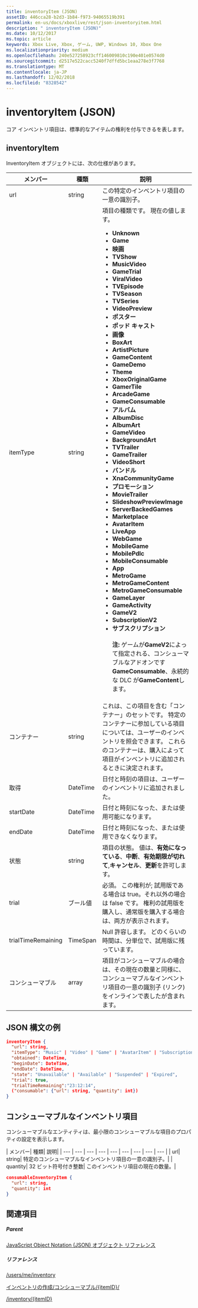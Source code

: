 ```yaml
---
title: inventoryItem (JSON)
assetID: 446cca28-b2d3-1b84-f973-94065519b391
permalink: en-us/docs/xboxlive/rest/json-inventoryitem.html
description: " inventoryItem (JSON)"
ms.date: 10/12/2017
ms.topic: article
keywords: Xbox Live, Xbox, ゲーム, UWP, Windows 10, Xbox One
ms.localizationpriority: medium
ms.openlocfilehash: 240e527258923cff146009810c190e401e0574d0
ms.sourcegitcommit: d2517e522cacc5240f7dffd5bc1eaa278e3f7768
ms.translationtype: MT
ms.contentlocale: ja-JP
ms.lasthandoff: 12/02/2018
ms.locfileid: "8328542"
---
```

# <a name="inventoryitem-json"></a>inventoryItem (JSON)
コア インベントリ項目は、標準的なアイテムの権利を付与できるを表します。
<a id="ID4EN"></a>


## <a name="inventoryitem"></a>inventoryItem

InventoryItem オブジェクトには、次の仕様があります。

| メンバー| 種類| 説明|
| --- | --- | --- |
| url| string| この特定のインベントリ項目の一意の識別子。|
| itemType| string| 項目の種類です。 現在の値します。 <ul><li><b>Unknown</b></li><li><b>Game</b></li><li><b>映画</b></li><li> <b>TVShow</b></li><li><b>MusicVideo</b></li><li><b>GameTrial</b></li><li><b>ViralVideo</b></li><li><b>TVEpisode</b></li><li><b>TVSeason</b></li><li><b>TVSeries</b></li><li><b>VideoPreview</b></li><li><b>ポスター</b></li><li><b>ポッド キャスト</b></li><li><b>画像</b></li><li><b>BoxArt</b></li><li><b>ArtistPicture</b></li><li><b>GameContent</b></li><li><b>GameDemo</b></li><li><b>Theme</b></li><li><b>XboxOriginalGame</b></li><li><b>GamerTile</b></li><li><b>ArcadeGame</b></li><li><b>GameConsumable</b></li><li><b>アルバム</b></li><li><b>AlbumDisc</b></li><li><b>AlbumArt</b></li><li><b>GameVideo</b></li><li><b>BackgroundArt</b></li><li><b>TVTrailer</b></li><li><b>GameTrailer</b></li><li><b>VideoShort</b></li><li><b>バンドル</b></li><li><b>XnaCommunityGame</b></li><li><b>プロモーション</b></li><li><b>MovieTrailer</b></li><li><b>SlideshowPreviewImage</b></li><li><b>ServerBackedGames</b></li><li><b>Marketplace</b></li><li><b>AvatarItem</b></li><li><b>LiveApp</b></li><li><b>WebGame</b></li><li><b>MobileGame</b></li><li><b>MobilePdlc</b></li><li><b>MobileConsumable</b></li><li><b>App</b></li><li><b>MetroGame</b></li><li><b>MetroGameContent</b></li><li><b>MetroGameConsumable</b></li><li><b>GameLayer</b></li><li><b>GameActivity</b></li><li><b>GameV2</b></li><li><b>SubscriptionV2</b></li><li><b>サブスクリプション</b><br/><br/> **注:** ゲームが**GameV2**によって指定される、コンシューマブルなアドオンです**GameConsumable**、永続的な DLC が**GameContent**します。 |
  | コンテナー | string | これは、この項目を含む「コンテナー」のセットです。 特定のコンテナーに参加している項目については、ユーザーのインベントリを照会できます。 これらのコンテナーは、購入によって項目がインベントリに追加されるときに決定されます。 |
  | 取得 | DateTime | 日付と時刻の項目は、ユーザーのインベントリに追加されました。 |
  | startDate | DateTime | 日付と時刻になった、または使用可能になります。 |
  | endDate | DateTime | 日付と時刻になった、または使用できなくなります。 |
  | 状態 | string | 項目の状態。 値は、**有効になっている**、**中断**、**有効期限が切れて**,**キャンセル**、**更新**を許可します。  |
  | trial | ブール値 | 必須。 この権利が; 試用版である場合は true。それ以外の場合は false です。 権利の試用版を購入し、通常版を購入する場合は、両方が表示されます。 |
  | trialTimeRemaining | TimeSpan | Null 許容します。 どのくらいの時間は、分単位で、試用版に残っています。 |
  | コンシューマブル | array | 項目がコンシューマブルの場合は、その現在の数量と同様に、コンシューマブルなインベントリ項目の一意の識別子 (リンク) をインラインで表したが含まれます。 |

<a id="ID4EMAAC"></a>


## <a name="sample-json-syntax"></a>JSON 構文の例


```json
inventoryItem {
  "url": string,
  "itemType": "Music" | "Video" | "Game" | "AvatarItem" | "Subscription" | "DLC" | "Consumable" | ...,
  "obtained": DateTime,
  "beginDate": DateTime,
  "endDate": DateTime,
  "state": "Unavailable" | "Available" | "Suspended" | "Expired",
  "trial": true,
  "trialTimeRemaining":"23:12:14",
  ("consumable": {"url": string, "quantity": int})
}

```


<a id="ID4EVAAC"></a>


## <a name="consumable-inventory-item"></a>コンシューマブルなインベントリ項目

コンシューマブルなエンティティは、最小限のコンシューマブルな項目のプロパティの設定を表示します。

| メンバー| 種類| 説明|
| --- | --- | --- | --- | --- | --- | --- | --- | --- |
| url| string| 特定のコンシューマブルなインベントリ項目の一意の識別子。|
| quantity| 32 ビット符号付き整数| このインベントリ項目の現在の数量。|


```json
consumableInventoryItem {
  "url": string,
  "quantity": int
}

```


<a id="ID4E4BAC"></a>


## <a name="see-also"></a>関連項目

<a id="ID4E6BAC"></a>


##### <a name="parent"></a>Parent

[JavaScript Object Notation (JSON) オブジェクト リファレンス](atoc-xboxlivews-reference-json.md)


<a id="ID4EJCAC"></a>


##### <a name="reference"></a>リファレンス

[/users/me/inventory](../uri/marketplace/uri-inventory.md)

 [インベントリの作成/コンシューマブル/{itemID}/](../uri/marketplace/uri-inventoryconsumablesitemurl.md)

 [/inventory/{itemID}](../uri/marketplace/uri-inventoryitemurl.md)
